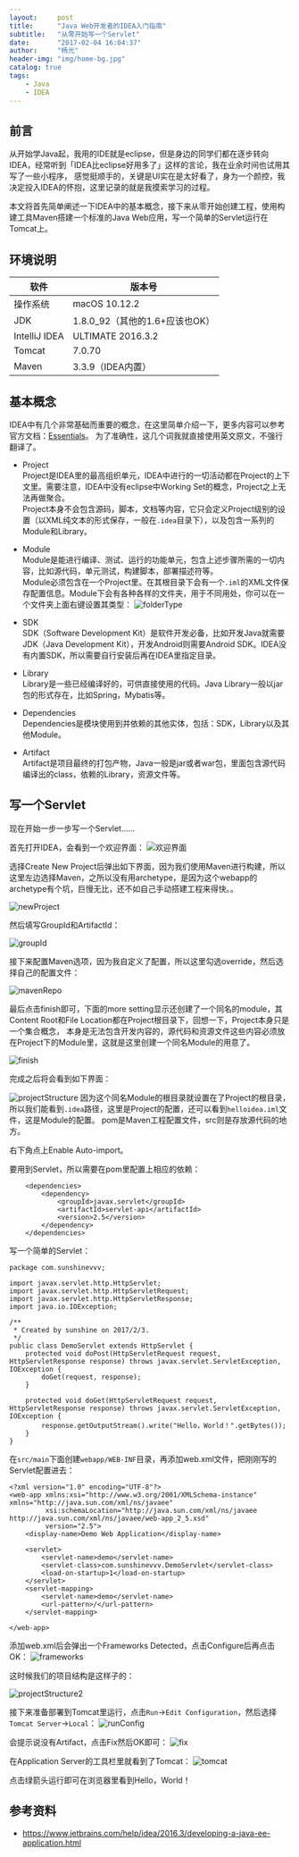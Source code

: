 ```yaml
---
layout:     post
title:      "Java Web开发者的IDEA入门指南"
subtitle:   "从零开始写一个Servlet"
date:       "2017-02-04 16:04:37"
author:     "杨光"
header-img: "img/home-bg.jpg"
catalog: true
tags:
    - Java
    - IDEA
---
```


## 前言
从开始学Java起，我用的IDE就是eclipse，但是身边的同学们都在逐步转向IDEA，经常听到「IDEA比eclipse好用多了」这样的言论，我在业余时间也试用其写了一些小程序，
感觉挺顺手的，关键是UI实在是太好看了，身为一个颜控，我决定投入IDEA的怀抱，这里记录的就是我摸索学习的过程。

本文将首先简单阐述一下IDEA中的基本概念，接下来从零开始创建工程，使用构建工具Maven搭建一个标准的Java Web应用，写一个简单的Servlet运行在Tomcat上。

## 环境说明

软件 | 版本号 
-----|-----
操作系统 | macOS 10.12.2
JDK | 1.8.0_92（其他的1.6+应该也OK）
IntelliJ IDEA | ULTIMATE 2016.3.2
Tomcat | 7.0.70
Maven | 3.3.9（IDEA内置）

## 基本概念
IDEA中有几个非常基础而重要的概念，在这里简单介绍一下，更多内容可以参考官方文档：[Essentials](https://www.jetbrains.com/help/idea/2016.3/essentials.html)。
为了准确性，这几个词我就直接使用英文原文，不强行翻译了。
- Project  
Project是IDEA里的最高组织单元，IDEA中进行的一切活动都在Project的上下文里。需要注意，IDEA中没有eclipse中Working Set的概念，Project之上无法再做聚合。  
Project本身不会包含源码，脚本，文档等内容，它只会定义Project级别的设置（以XML纯文本的形式保存，一般在`.idea`目录下），以及包含一系列的Module和Library。

- Module  
Module是能进行编译、测试、运行的功能单元，包含上述步骤所需的一切内容，比如源代码，单元测试，构建脚本，部署描述符等。  
Module必须包含在一个Project里。在其根目录下会有一个`.iml`的XML文件保存配置信息。Module下会有各种各样的文件夹，用于不同用处，你可以在一个文件夹上面右键设置其类型：
![folderType](http://upload-images.jianshu.io/upload_images/73236-e402bc058d94aabf.png?imageMogr2/auto-orient/strip%7CimageView2/2/w/1240)

- SDK  
SDK（Software Development Kit）是软件开发必备，比如开发Java就需要JDK（Java Development Kit），开发Android则需要Android SDK。IDEA没有内置SDK，所以需要自行安装后再在IDEA里指定目录。

- Library  
Library是一些已经编译好的，可供直接使用的代码。Java Library一般以jar包的形式存在，比如Spring，Mybatis等。

- Dependencies  
Dependencies是模块使用到并依赖的其他实体，包括：SDK，Library以及其他Module。

- Artifact  
Artifact是项目最终的打包产物，Java一般是jar或者war包，里面包含源代码编译出的class，依赖的Library，资源文件等。

## 写一个Servlet
现在开始一步一步写一个Servlet……

首先打开IDEA，会看到一个欢迎界面：
![欢迎界面](http://upload-images.jianshu.io/upload_images/73236-eba412ea34920732.png?imageMogr2/auto-orient/strip%7CimageView2/2/w/1240)

选择Create New Project后弹出如下界面，因为我们使用Maven进行构建，所以这里左边选择Maven，之所以没有用archetype，是因为这个webapp的archetype有个坑，巨慢无比，还不如自己手动搭建工程来得快。。

![newProject](http://upload-images.jianshu.io/upload_images/73236-32234f7187a40e25.png?imageMogr2/auto-orient/strip%7CimageView2/2/w/1240)


然后填写GroupId和ArtifactId：

![groupId](http://upload-images.jianshu.io/upload_images/73236-08ba8d3655c48139.png?imageMogr2/auto-orient/strip%7CimageView2/2/w/1240)

接下来配置Maven选项，因为我自定义了配置，所以这里勾选override，然后选择自己的配置文件：

![mavenRepo](http://upload-images.jianshu.io/upload_images/73236-dfe82d015e2c6017.png?imageMogr2/auto-orient/strip%7CimageView2/2/w/1240)

最后点击finish即可，下面的more setting显示还创建了一个同名的module，其Content Root和File Location都在Project根目录下，回想一下，Project本身只是一个集合概念，
本身是无法包含开发内容的，源代码和资源文件这些内容必须放在Project下的Module里，这就是这里创建一个同名Module的用意了。

![finish](http://upload-images.jianshu.io/upload_images/73236-e361aa481a025b75.png?imageMogr2/auto-orient/strip%7CimageView2/2/w/1240)

完成之后将会看到如下界面：

![projectStructure](http://upload-images.jianshu.io/upload_images/73236-1b74adf9cf181ce2.png?imageMogr2/auto-orient/strip%7CimageView2/2/w/1240)
因为这个同名Module的根目录就设置在了Project的根目录，所以我们能看到`.idea`路径，这里是Project的配置，还可以看到`helloidea.iml`文件，这是Module的配置。
pom是Maven工程配置文件，src则是存放源代码的地方。

右下角点上Enable Auto-import。

要用到Servlet，所以需要在pom里配置上相应的依赖：
```
    <dependencies>
        <dependency>
            <groupId>javax.servlet</groupId>
            <artifactId>servlet-api</artifactId>
            <version>2.5</version>
        </dependency>
    </dependencies>
```

写一个简单的Servlet：
```
package com.sunshinevvv;

import javax.servlet.http.HttpServlet;
import javax.servlet.http.HttpServletRequest;
import javax.servlet.http.HttpServletResponse;
import java.io.IOException;

/**
 * Created by sunshine on 2017/2/3.
 */
public class DemoServlet extends HttpServlet {
    protected void doPost(HttpServletRequest request, HttpServletResponse response) throws javax.servlet.ServletException, IOException {
        doGet(request, response);
    }

    protected void doGet(HttpServletRequest request, HttpServletResponse response) throws javax.servlet.ServletException, IOException {
        response.getOutputStream().write("Hello，World！".getBytes());
    }
}
```

在`src/main`下面创建`webapp/WEB-INF`目录，再添加web.xml文件，把刚刚写的Servlet配置进去：
```
<?xml version="1.0" encoding="UTF-8"?>
<web-app xmlns:xsi="http://www.w3.org/2001/XMLSchema-instance" xmlns="http://java.sun.com/xml/ns/javaee"
         xsi:schemaLocation="http://java.sun.com/xml/ns/javaee http://java.sun.com/xml/ns/javaee/web-app_2_5.xsd"
         version="2.5">
    <display-name>Demo Web Application</display-name>

    <servlet>
        <servlet-name>demo</servlet-name>
        <servlet-class>com.sunshinevvv.DemoServlet</servlet-class>
        <load-on-startup>1</load-on-startup>
    </servlet>
    <servlet-mapping>
        <servlet-name>demo</servlet-name>
        <url-pattern>/</url-pattern>
    </servlet-mapping>

</web-app>
```
添加web.xml后会弹出一个Frameworks Detected，点击Configure后再点击OK：
![frameworks](http://upload-images.jianshu.io/upload_images/73236-469362508f4a7e92.png?imageMogr2/auto-orient/strip%7CimageView2/2/w/1240)

这时候我们的项目结构是这样子的：

![projectStructure2](http://upload-images.jianshu.io/upload_images/73236-902270e23dc25099.png?imageMogr2/auto-orient/strip%7CimageView2/2/w/1240)

接下来准备部署到Tomcat里运行，点击`Run`->`Edit Configuration`，然后选择`Tomcat Server`->`Local`：
![runConfig](http://upload-images.jianshu.io/upload_images/73236-cd1000ed071e0f25.png?imageMogr2/auto-orient/strip%7CimageView2/2/w/1240)

会提示说没有Artifact，点击Fix然后OK即可：
![fix](http://upload-images.jianshu.io/upload_images/73236-5ee381f16f50a037.png?imageMogr2/auto-orient/strip%7CimageView2/2/w/1240)

在Application Server的工具栏里就看到了Tomcat：
![tomcat](http://upload-images.jianshu.io/upload_images/73236-6149409d857eba89.png?imageMogr2/auto-orient/strip%7CimageView2/2/w/1240)

点击绿箭头运行即可在浏览器里看到Hello，World！

## 参考资料
- https://www.jetbrains.com/help/idea/2016.3/developing-a-java-ee-application.html